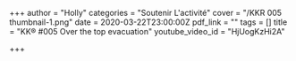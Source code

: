 +++
author = "Holly"
categories = "Soutenir L'activité"
cover = "/KKR 005 thumbnail-1.png"
date = 2020-03-22T23:00:00Z
pdf_link = ""
tags = []
title = "KK® #005 Over the top evacuation"
youtube_video_id = "HjUogKzHi2A"

+++
